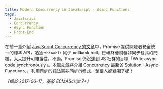 ```yaml
---
title: Modern Concurrency in JavaScript - Async Functions
tags:
  - JavaScript
  - Concurrency
  - Async Function
  - Front-End
---
```


在前一篇介紹 [JavaScript Concurrency 的文章](https://weihanglo.github.io/2017/javascript-concurrency-promise/)中，Promise 提供開發者安全統一的標準 API，透過 `thenable` 減少 callback hell，巨幅降低開發非同步程式的門檻，大大提升可維護性。不過，Promise 仍沒達到 JS 社群的目標「Write async code synchronously」。本篇文章將介紹 Concurrency 最新的 Solution「Async Functions」，利用同步的語法寫非同步的程式，整個人都變潮了呢！

_（撰於 2017-06-17，基於 ECMAScript 7+）_
